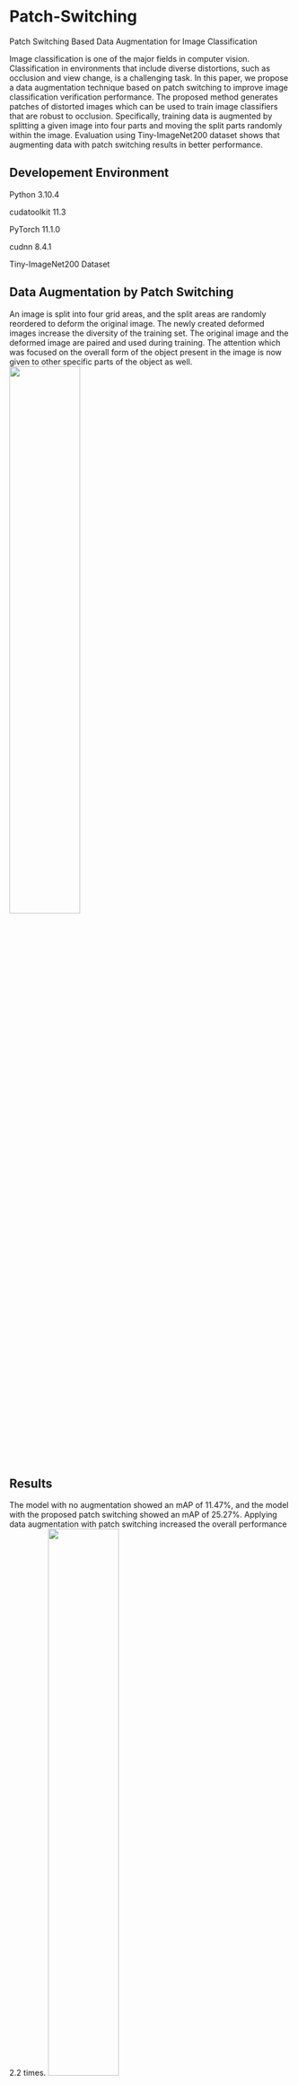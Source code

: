 # Patch-Switching
Patch Switching Based Data Augmentation for Image Classification

Image classification is one of the major fields in computer vision.
Classification in environments that include diverse distortions, such as occlusion and view change, is a challenging task.
In this paper, we propose a data augmentation technique based on patch switching to improve image classification verification performance.
The proposed method generates patches of distorted images which can be used to train image classifiers that are robust to occlusion.
Specifically, training data is augmented by splitting a given image into four parts and moving the split parts randomly within the image.
Evaluation using Tiny-ImageNet200 dataset shows that augmenting data with patch switching results in better performance.


## Developement Environment
Python 3.10.4

cudatoolkit 11.3

PyTorch 11.1.0

cudnn 8.4.1

Tiny-ImageNet200 Dataset

## Data Augmentation by Patch Switching
An image is split into four grid areas, and the split areas are randomly reordered to deform the original image.
The newly created deformed images increase the diversity of the training set.
The original image and the deformed image are paired and used during training.
The attention which was focused on the overall form of the object present in the image is now given to other specific parts of the object as well.
<img width="50%" src="https://github.com/Oh-Jieun/Patch-Switching/assets/105771364/3966b093-3530-4e9e-b974-f1efaee51afb"/>


## Results
The model with no augmentation showed an mAP of 11.47%, and the model with the proposed patch switching showed an mAP of 25.27%.
Applying data augmentation with patch switching increased the overall performance 2.2 times.
<img width="50%" src="https://github.com/Oh-Jieun/Patch-Switching/assets/105771364/4727ce6d-05a2-45f4-b16c-e1e9ea4f5080"/>

